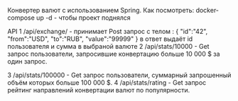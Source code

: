Конвертер валют с использованием Spring. 
Как посмотреть: 
docker-compose up -d - чтобы проект поднялся

API
1   /api/exchange/ - принимает Post запрос с телом :
    {
    "id":"42",
    "from":"USD",
    "to":"RUB",
    "value":"99999"
    }
    в ответ выдаёт id пользователя и сумма в выбраной валюте
2   /api/stats/10000 - Get запрос пользователи, запросившие конвертацию больше 10 000 $ за один запрос.
       
3   /api/stats/100000 - Get запрос пользователи, суммарный запрошенный объём которых больше 100 000 $.
4   /api/stats/rating - Get запрос рейтинг направлений конвертации валют по популярности.
